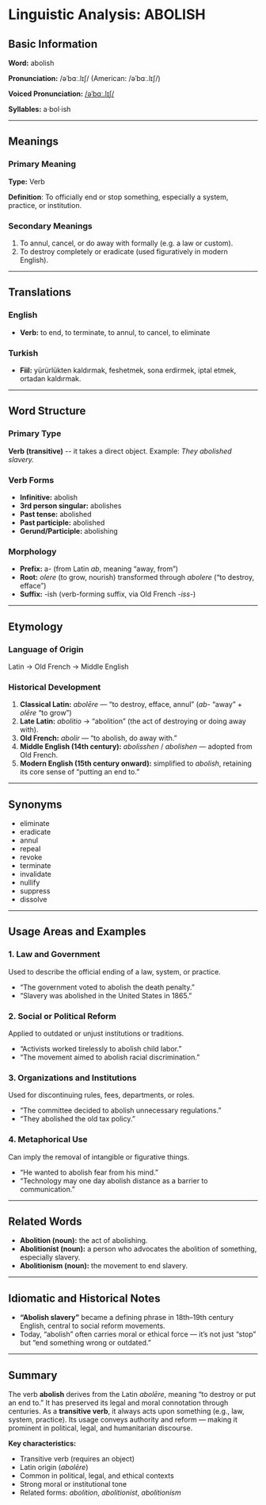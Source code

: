 # Linguistic Analysis: ABOLISH

## Basic Information

**Word:** abolish

**Pronunciation:** /əˈbɑː.lɪʃ/ (American: /əˈbɑː.lɪʃ/)

**Voiced Pronunciation:** [/əˈbɑː.lɪʃ/](https://www.youtube.com/watch?v=yrO75c2MPGA)

**Syllables:** a·bol·ish


---

## Meanings

### Primary Meaning

**Type:** Verb

**Definition**: To officially end or stop something, especially a system, practice, or institution.

### Secondary Meanings

1. To annul, cancel, or do away with formally (e.g. a law or custom).
2. To destroy completely or eradicate (used figuratively in modern English).

---

## Translations

### English

- **Verb:** to end, to terminate, to annul, to cancel, to eliminate

### Turkish

- **Fiil:** yürürlükten kaldırmak, feshetmek, sona erdirmek, iptal etmek, ortadan kaldırmak.

---

## Word Structure

### Primary Type

**Verb (transitive)** -- it takes a direct object.
Example: _They abolished slavery._

### Verb Forms

- **Infinitive:** abolish
- **3rd person singular:** abolishes
- **Past tense:** abolished
- **Past participle:** abolished
- **Gerund/Participle:** abolishing

### Morphology

- **Prefix:** a- (from Latin _ab_, meaning “away, from”)
- **Root:** _olere_ (to grow, nourish) transformed through _abolere_ (“to destroy, efface”)
- **Suffix:** -ish (verb-forming suffix, via Old French _-iss-_)

---

## Etymology

### Language of Origin

Latin → Old French → Middle English

### Historical Development

1. **Classical Latin:** _abolēre_ — “to destroy, efface, annul” (_ab-_ “away” + _olēre_ “to grow”)
2. **Late Latin:** _abolitio_ → “abolition” (the act of destroying or doing away with).
3. **Old French:** _abolir_ — “to abolish, do away with.”
4. **Middle English (14th century):** _abolisshen_ / _abolishen_ — adopted from Old French.
5. **Modern English (15th century onward):** simplified to _abolish_, retaining its core sense of “putting an end to.”

---

## Synonyms

- eliminate
- eradicate
- annul
- repeal
- revoke
- terminate
- invalidate
- nullify
- suppress
- dissolve

---

## Usage Areas and Examples

### 1. **Law and Government**

Used to describe the official ending of a law, system, or practice.

- “The government voted to abolish the death penalty.”
- “Slavery was abolished in the United States in 1865.”

### 2. **Social or Political Reform**

Applied to outdated or unjust institutions or traditions.

- “Activists worked tirelessly to abolish child labor.”
- “The movement aimed to abolish racial discrimination.”

### 3. **Organizations and Institutions**

Used for discontinuing rules, fees, departments, or roles.

- “The committee decided to abolish unnecessary regulations.”
- “They abolished the old tax policy.”

### 4. **Metaphorical Use**

Can imply the removal of intangible or figurative things.

- “He wanted to abolish fear from his mind.”
- “Technology may one day abolish distance as a barrier to communication.”

---

## Related Words

- **Abolition (noun):** the act of abolishing.
- **Abolitionist (noun):** a person who advocates the abolition of something, especially slavery.
- **Abolitionism (noun):** the movement to end slavery.

---

## Idiomatic and Historical Notes

- **“Abolish slavery”** became a defining phrase in 18th–19th century English, central to social reform movements.
- Today, “abolish” often carries moral or ethical force — it’s not just “stop” but “end something wrong or outdated.”

---

## Summary

The verb **abolish** derives from the Latin _abolēre_, meaning “to destroy or put an end to.” It has preserved its legal and moral connotation through centuries. As a **transitive verb**, it always acts upon something (e.g., law, system, practice). Its usage conveys authority and reform — making it prominent in political, legal, and humanitarian discourse.

**Key characteristics:**

- Transitive verb (requires an object)
- Latin origin (_abolēre_)
- Common in political, legal, and ethical contexts
- Strong moral or institutional tone
- Related forms: _abolition_, _abolitionist_, _abolitionism_
